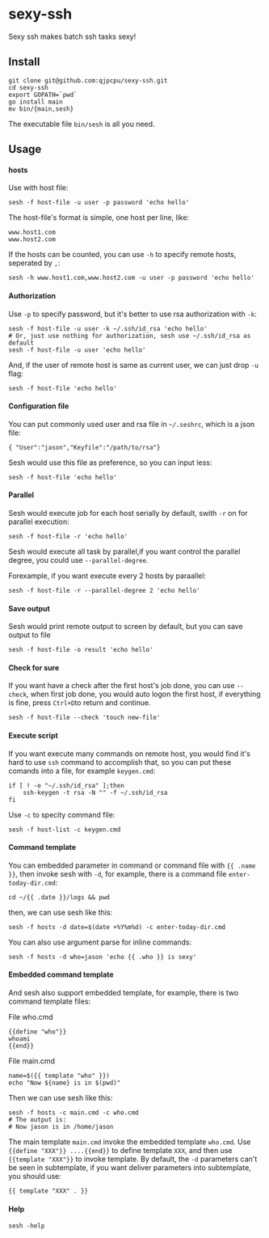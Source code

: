 sexy-ssh
========

Sexy ssh makes batch ssh tasks sexy!

## Install

	git clone git@github.com:qjpcpu/sexy-ssh.git
	cd sexy-ssh
	export GOPATH=`pwd`
	go install main
	mv bin/{main,sesh}
	
The executable file `bin/sesh` is all you need.

## Usage

#### hosts

Use with host file:

	sesh -f host-file -u user -p password 'echo hello'
	
The host-file's format is simple, one host per line, like:

	www.host1.com
	www.host2.com

If the hosts can be counted, you can use `-h` to specify remote hosts, seperated by `,`:

	sesh -h www.host1.com,www.host2.com -u user -p password 'echo hello'

#### Authorization
Use `-p` to specify password, but it's better to use rsa authorization with `-k`:

	sesh -f host-file -u user -k ~/.ssh/id_rsa 'echo hello'
	# Or, just use nothing for authorization, sesh use ~/.ssh/id_rsa as default
	sesh -f host-file -u user 'echo hello'

And, if the user of remote host is same as current user, we can just drop `-u` flag:

	sesh -f host-file 'echo hello'

#### Configuration file

You can put commonly used user and rsa file in `~/.seshrc`, which is a json file:

	{ "User":"jason","Keyfile":"/path/to/rsa"}
	
Sesh would use this file as preference, so you can input less:

	sesh -f host-file 'echo hello'
	
#### Parallel

Sesh would execute job for each host serially by default, swith `-r` on for parallel execution:

	sesh -f host-file -r 'echo hello'
	
Sesh would execute all task by parallel,if you want control the parallel degree, you could use `--parallel-degree`.

Forexample, if you want execute every 2 hosts by paraallel:

    sesh -f host-file -r --parallel-degree 2 'echo hello'

#### Save output

Sesh would print remote output to screen by default, but you can save output to file
	
	sesh -f host-file -o result 'echo hello'
	
#### Check for sure

If you want have a check after the first host's job done, you can use `--check`, when  first job done, you would auto logon the first host, if everything is fine, press `Ctrl+D`to return and continue.

	sesh -f host-file --check 'touch new-file'
	
#### Execute script

If you want execute many commands on remote host, you would find it's hard to use `ssh` command to accomplish that, so you can put these comands into a file, for example `keygen.cmd`:

	if [ ! -e "~/.ssh/id_rsa" ];then
        ssh-keygen -t rsa -N "" -f ~/.ssh/id_rsa
	fi

Use `-c` to specity command file:

	sesh -f host-list -c keygen.cmd
	
#### Command template

You can embedded parameter in command or command file with `{{ .name }}`, then invoke sesh with `-d`, for example, there is a command file `enter-today-dir.cmd`:

	cd ~/{{ .date }}/logs && pwd

then, we can use sesh like this:

	sesh -f hosts -d date=$(date +%Y%m%d) -c enter-today-dir.cmd
	
You can also use argument parse for inline commands:

	sesh -f hosts -d who=jason 'echo {{ .who }} is sexy'
	
#### Embedded command template

And sesh also support embedded template, for example, there is two command template files:

File who.cmd

	{{define "who"}}
	whoami
	{{end}}
	
File main.cmd

	name=$({{ template "who" }})
	echo "Now ${name} is in $(pwd)"

Then we can use sesh like this:

	sesh -f hosts -c main.cmd -c who.cmd
	# The output is:
	# Now jason is in /home/jason
	
The main template `main.cmd` invoke the embedded template `who.cmd`. Use `{{define "XXX"}} ....{{end}}` to define template `XXX`, and then use `{{template "XXX"}}` to invoke template. By default, the `-d` parameters can't be seen in subtemplate, if you want deliver parameters into subtemplate, you should use:

	{{ template "XXX" . }}
	

#### Help

	sesh -help
